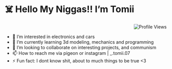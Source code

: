 <h1 align="left">☠️ Hello My Niggas!! I’m Tomii</h1>
<p align="right"> <img src="https://komarev.com/ghpvc/?username=tomii070&label=Profile%20views&color=0e75b6&style=flat" alt="Profile Views" /> </p>


- 👀 I’m interested in electronics and cars
- 🌱 I’m currently learning 3d modeling, mechanics and programming
- 💞️ I’m looking to collaborate on interesting projects, and communism
- 📫 How to reach me via pigeon or instagram | _.tomii.07
- ⚡ Fun fact: I dont know shit, about to much things to be true <3

<!---
tomii070/tomii070 is a ✨ special ✨ repository because its `README.md` (this file) appears on your GitHub profile.
You can click the Preview link to take a look at your changes.
--->
